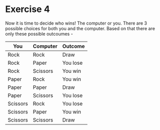 # Exercise 4

Now it is time to decide who wins! The computer or you. 
There are 3 possible choices for both you and the computer. Based on that there are only these possible outcoumes -

| You      | Computer | Outcome  |
|----------|----------|----------|
| Rock     | Rock     | Draw     |
| Rock     | Paper    | You lose |
| Rock     | Scissors | You win  |
| Paper    | Rock     | You win  |
| Paper    | Paper    | Draw     |
| Paper    | Scissors | You lose |
| Scissors | Rock     | You lose |
| Scissors | Paper    | You win  |
| Scissors | Scissors | Draw     |

